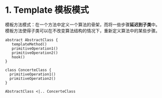 # 1. Template   模板模式

模板方法模式：在一个方法中定义一个算法的骨架，而将一些步骤**延迟到子类**中。模板方法使得子类可以在不改变算法结构的情况下，重新定义算法中的某些步骤。

```puml
abstract AbstractClass {
   templateMethod()
   primitiveOperation1()
   primitiveOperation2()
   hook()
}

class ConcerteClass {
  primitiveOperation1()
  primitiveOperation2()
}

AbstractClass <|.. ConcerteClass
```
